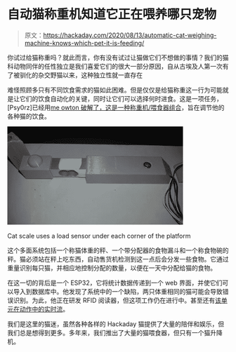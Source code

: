 # 自动猫称重机知道它正在喂养哪只宠物

> 原文：<https://hackaday.com/2020/08/13/automatic-cat-weighing-machine-knows-which-pet-it-is-feeding/>

你试过给猫称重吗？就此而言，你有没有试过让猫做它们不想做的事情？我们的猫科动物同伴的任性独立是我们喜爱它们的很大一部分原因，自从古埃及人第一次有了被驯化的杂交野猫以来，这种独立性就一直存在

难怪照顾多只有不同饮食需求的猫如此困难。但是仅仅是给猫称重这一行为可能就是让它们的饮食自动化的关键，同时让它们可以选择何时进食。这是一项任务，[Psy0rz]已经用[me owton 破解了，这是一种称重机/喂食器组合](https://github.com/psy0rz/meowton/wiki)，旨在调节他的各种猫的饮食。

![](img/ee566223b9d13a1ecdedc847de555648.png)

Cat scale uses a load sensor under each corner of the platform

这个多面系统包括一个称猫体重的秤、一个带分配器的食物漏斗和一个称食物碗的秤。猫必须站在秤上吃东西，自动售货机检测到这一点后会分发一些食物。它通过重量识别每只猫，并相应地控制分配的数量，以便在一天中分配给猫的食物。

在这一切的背后是一个 ESP32，它将统计数据传递到一个 web 界面，并使它们可以导入到数据库中。他发现了系统中的一个缺陷，两只体重相同的猫可能会导致错误识别。为此，他正在研发 RFID 阅读器，但这项工作仍在进行中。甚至还有[该单元在动作中的实时流](https://www.youtube.com/channel/UC91dBCCF5MRUt8zm8YhqT_g)。

我们是这里的猫迷，虽然各种各样的 Hackaday 猫提供了大量的陪伴和娱乐，但我们总是想得到更多。多年来，我们推出了大量的猫喂食器，但只有一个猫升降机。